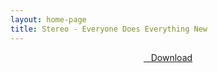 ```yaml
---
layout: home-page
title: Stereo - Everyone Does Everything New
---
```


<center>
<a href="https://drive.google.com/uc?authuser=0&id=1Rh_pul9gQ3iPhvmGxHuIHyp6VuYnLlff&export=download" ><i class="fa fa-caret-down" aria-hidden="true"></i>&nbsp; &nbsp;Download</a>
</center>
